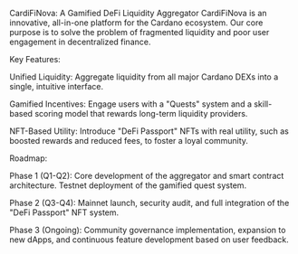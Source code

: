 CardiFiNova: A Gamified DeFi Liquidity Aggregator
CardiFiNova is an innovative, all-in-one platform for the Cardano ecosystem. Our core purpose is to solve the problem of fragmented liquidity and poor user engagement in decentralized finance.

Key Features:

Unified Liquidity: Aggregate liquidity from all major Cardano DEXs into a single, intuitive interface.

Gamified Incentives: Engage users with a "Quests" system and a skill-based scoring model that rewards long-term liquidity providers.

NFT-Based Utility: Introduce "DeFi Passport" NFTs with real utility, such as boosted rewards and reduced fees, to foster a loyal community.

Roadmap:

Phase 1 (Q1-Q2): Core development of the aggregator and smart contract architecture. Testnet deployment of the gamified quest system.

Phase 2 (Q3-Q4): Mainnet launch, security audit, and full integration of the "DeFi Passport" NFT system.

Phase 3 (Ongoing): Community governance implementation, expansion to new dApps, and continuous feature development based on user feedback.
